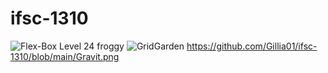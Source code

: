 # ifsc-1310
![Flex-Box Level 24 froggy](https://github.com/Gillia01/ifsc-1310/assets/142839032/7c71b652-83ae-42de-b18a-4a1ee8a215cc)
![GridGarden](https://github.com/Gillia01/ifsc-1310/assets/142839032/2ee5d81c-93a2-40b7-966a-f8c1f94658de)
https://github.com/Gillia01/ifsc-1310/blob/main/Gravit.png
